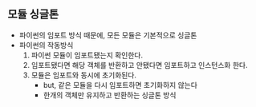 ## 모듈 싱글톤

* 파이썬의 임포트 방식 때문에, 모든 모듈은 기본적으로 싱글톤
* 파이썬의 작동방식
  1. 파이썬 모듈이 임포트됐는지 확인한다.
  2. 임포트됐다면 해당 객체를 반환하고 안됐다면 임포트하고 인스턴스화 한다.
  3. 모듈은 임포트와 동시에 초기화된다.
     * but, 같은 모듈을 다시 임포트하면 초기화하지 않는다
     * 한개의 객체만 유지하고 반환하는 싱글톤 방식